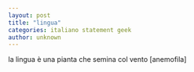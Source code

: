 ```yaml
---
layout: post
title: "lingua"
categories: italiano statement geek
author: unknown
---
```


la lingua è una pianta che semina col vento [anemofila]
